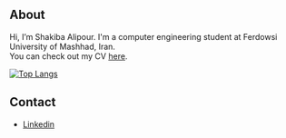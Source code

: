 ## About
Hi, I’m Shakiba Alipour. I'm a computer engineering student at Ferdowsi University of Mashhad, Iran.<br />
You can check out my CV [here](https://shakiba.dev).

[![Top Langs](https://github-readme-stats.vercel.app/api/top-langs/?username=Shakiba-Alipour&langs_count=10&layout=compact&hide=Makefile,C)](https://github.com/anuraghazra/github-readme-stats)

## Contact
- [Linkedin](https://www.linkedin.com/in/shakiba-alipour)

